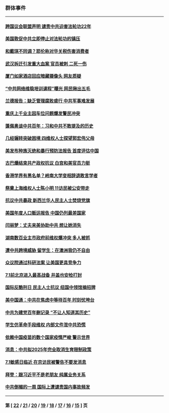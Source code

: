 ### 群体事件
---
#### [跨国议会联盟声明 谴责中共迫害法轮功22年](../../pages/ncid279/n13102310.md) 
#### [美国敦促中共立即停止对法轮功的镇压](../../pages/ncid279/n13100132.md) 
#### [和戴琪不同调？耶伦称对华关税伤害消费者](../../pages/ncid279/n13096051.md) 
#### [武汉拆迁引发重大血案 官员被刺 二死一伤](../../pages/ncid279/n13094713.md) 
#### [厦门如家酒店回应暗藏摄像头 网友质疑](../../pages/ncid279/n13093498.md) 
#### [“中共网络维稳培训课程”曝光 网民揪出五毛](../../pages/ncid279/n13091430.md) 
#### [兰德报告：缺乏管理腐败盛行 中共军事难发展](../../pages/ncid279/n13092101.md) 
#### [重庆上千业主因车位问题爆发警民冲突](../../pages/ncid279/n13091682.md) 
#### [蓬佩奥谈中共百年：习和中共不敢提及的历史](../../pages/ncid279/n13086813.md) 
#### [几经辗转突破困境 四维权人士探望郭宏伟父母](../../pages/ncid279/n13084366.md) 
#### [美发布种族灭绝和暴行预防法报告 首度评估中国](../../pages/ncid279/n13084685.md) 
#### [古巴爆结束共产政权抗议 白宫和美官员力挺](../../pages/ncid279/n13084114.md) 
#### [香港学界有黑名单？岭南大学变相辞退敢言学者](../../pages/ncid279/n13072523.md) 
#### [祭奠上海维权人士陈小明 11访民被公安带走](../../pages/ncid279/n13063319.md) 
#### [抗议中共暴政 新西兰华人民主人士焚烧党旗](../../pages/ncid279/n13062110.md) 
#### [美国年度人口贩运报告 中国仍列最差国家](../../pages/ncid279/n13061768.md) 
#### [闫丽梦：丈夫来美协助中共 想让她消失](../../pages/ncid279/n13058858.md) 
#### [湖南数百业主市政府前维权爆冲突 多人被抓](../../pages/ncid279/n13058263.md) 
#### [遭中共跨境威胁 留学生：在澳洲我仍不自由](../../pages/ncid279/n13056454.md) 
#### [众议院通过科研法案 让美国更具竞争力](../../pages/ncid279/n13054384.md) 
#### [7.1前北京进入最高战备 井盖也安检打封](../../pages/ncid279/n13053641.md) 
#### [国际反酷刑日 民主人士抗议 纽国中领馆摘招牌](../../pages/ncid279/n13050533.md) 
#### [美中国通：中共在焦虑中等待百年 时刻忧垮台](../../pages/ncid279/n13048820.md) 
#### [中共为建党百年删记录 “不让人知道其历史”](../../pages/ncid279/n13046141.md) 
#### [学生仿革命手段维权 内部文件泄中共恐慌](../../pages/ncid279/n13041887.md) 
#### [依赖中国疫苗的数个国家疫情严峻 警示世界](../../pages/ncid279/n13040571.md) 
#### [消息：中共拟2025年完全取消生育限制政策](../../pages/ncid279/n13032199.md) 
#### [7.1敏感日临近 在京访民被警告不要发消息](../../pages/ncid279/n13030451.md) 
#### [拜登：跟习近平不是老朋友 纯属业务关系](../../pages/ncid279/n13026844.md) 
#### [中共倒楣的一周 国际上遭谴责国内事故频发](../../pages/ncid279/n13022376.md) 

---
#### 第 [ [22](./22.md) / [21](./21.md) / [20](./20.md) / [19](./19.md) / [18](./18.md) / [17](./17.md) / [16](./16.md) / [15](./15.md) ] 页
